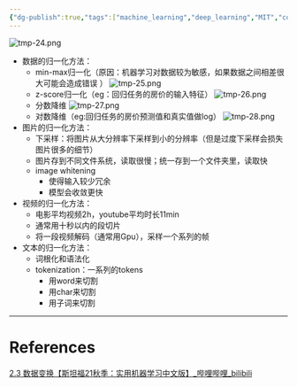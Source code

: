 ```yaml
---
{"dg-publish":true,"tags":["machine_learning","deep_learning","MIT","course"],"permalink":"/Inbox/study/人工智能/机器学习/MIT21秋课程/2.3 数据变换/","dgPassFrontmatter":true}
---
```



![tmp-24.png](/img/user/Assets/attachments/tmp/tmp-24.png)
- 数据的归一化方法：
	- min-max归一化（原因：机器学习对数据较为敏感，如果数据之间相差很大可能会造成错误 ）
	![tmp-25.png](/img/user/Assets/attachments/tmp/tmp-25.png)
	- z-score归一化（eg：回归任务的房价的输入特征）
	![tmp-26.png](/img/user/Assets/attachments/tmp/tmp-26.png)
	- 分数降维
	![tmp-27.png](/img/user/Assets/attachments/tmp/tmp-27.png)
	- 对数降维（eg:回归任务的房价预测值和真实值做log）
	![tmp-28.png](/img/user/Assets/attachments/tmp/tmp-28.png)
- 图片的归一化方法：
	- 下采样：将图片从大分辨率下采样到小的分辨率（但是过度下采样会损失图片很多的细节）
	- 图片存到不同文件系统，读取很慢；统一存到一个文件夹里，读取快
	- image whitening
		- 使得输入较少冗余
		- 模型会收敛更快
- 视频的归一化方法：
	- 电影平均视频2h，youtube平均时长11min
	- 通常用十秒以内的段切片
	- 将一段视频解码（通常用Gpu），采样一个系列的帧
- 文本的归一化方法：
	- 词根化和语法化
	- tokenization：一系列的tokens
		- 用word来切割
		- 用char来切割
		- 用子词来切割
---
# References
[2.3 数据变换【斯坦福21秋季：实用机器学习中文版】_哔哩哔哩_bilibili](https://www.bilibili.com/video/BV1pQ4y167ej?spm_id_from=333.788.player.switch&vd_source=73a67190a2e14f51c71c0fa447f094aa)